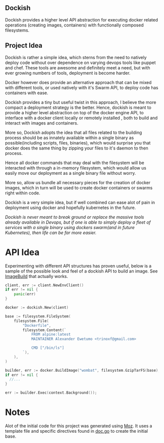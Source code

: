 Dockish
-----------
Dockish provides a higher level API abstraction for executing docker related operations (creating images, containers) with functionally composed filesystems.

## Project Idea
Dockish is rather a simple idea, which sterns from the need to natively deploy code without over dependence on varying devops tools like puppet and chef. These tools are awesome and definitely meet a need, but with ever growing numbers of tools, deployment is become harder.  

Docker however does provide an alternative approach that can be mixed with different tools, or used natively with it's Swarm API, to deploy code has containers with ease.

Dockish provides a tiny but useful twist in this approach, I believe the more compact a deployment strategy is the better. Hence, dockish is meant to provide a higher level abstraction on top of the docker engine API, to interface with a docker client locally or remotely installed
, both to build and interact with images and containers.

More so, Dockish adopts the idea that all files related to the building process should be as innately available within a single binary as possible(including scripts, files, binaries), which would surprise you that docker does the same thing by zipping your files to it's daemon to then process.

Hence all docker commands that may deal with the filesystem will be interacted with through a in-memory filesystem, which would allow us easily move our deployment as a single binary file without worry.

More so, allow us bundle all necessary pieces for the creation of docker images, which in turn will be used to create docker containers or swarms right within code.

Dockish is a very simple idea, but if well combined can ease alot of pain in deployment using docker and hopefully kubernetes in the future.

*Dockish is never meant to break ground or replace the massive tools already available in Devops, but if one is able to simply deploy a fleet of services with a single binary using dockers swarm(and in future Kubernetes), then life can be far more easier.*

# API Idea
Experimenting with different API structures has proven useful, below is a sample of the possible look and feel of a dockish API to build an image. See [ImageBuild](./example/imagebuild) that actually works.

```go
client, err := client.NewEnvClient()
if err != nil {
	panic(err)
}

docker := dockish.New(client)

base := filesystem.FileSystem(
	filesystem.File(
		"Dockerfile",
		filesystem.Content(`
			FROM alpine:latest
			MAINTAINER Alexander Ewetumo <trinoxf@gmail.com>

			CMD ["/bin/ls"]
		`),
	),
)

builder, err := docker.BuildImage("wombat", filesystem.GzipTarFS(base), nil)
if err != nil {
  //...
}

err := builder.Exec(context.Background());
```


# Notes
Alot of the initial code for this project was generated using [Moz](https://github.com/influx6/moz).
It uses a template file and specific directives found in [doc.go](./doc.go) to create the initial base.
